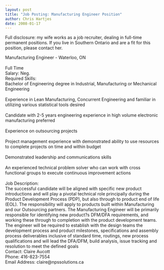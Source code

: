 ```yaml
--- 
layout: post
title: "Job Posting: Manufacturing Engineer Position"
author: Chris Hartjes
date: 2008-01-17
---
```

<p>Full disclosure:  my wife works as a job recruiter, dealing in full-time permanent positions.  If you live in Southern Ontario and are a fit for this position, please contact her.</p>
<p>
Manufacturing Engineer - Waterloo, ON<br />
<br /> 
Full Time<br />
Salary:	Neg.<br />
Required Skills:<br />	 
Bachelor of Engineering degree in Industrial, Manufacturing or Mechanical Engineering <br />
<br />
Experience in Lean Manufacturing, Concurrent Engineering and familiar in utilizing various statistical tools desired <br />
<br />
Candidate with 2-5 years engineering experience in high volume electronic manufacturing preferred <br />
<br />
Experience on outsourcing projects <br />
<br />
Project management experience with demonstrated ability to use resources to complete projects on time and within budget <br />
<br />
Demonstrated leadership and communications skills <br />
<br />
An experienced technical problem solver who can work with cross functional groups to execute continuous improvement actions <br />
<br />
Job Description:	 <br />
The successful candidate will be aligned with specific new product introductions and will play a pivotal technical role principally during the Product Development Process (PDP), but also through to product end of life (EOL). The responsibility will apply to products built within Manufacturing and our Outsourcing partners. The Manufacturing Engineer will be primarily responsible for identifying new product?s DFM/DFA requirements, and working these through to completion with the product development teams. The engineer will be required to establish with the design teams the development process and product milestones, specifications and assembly process deliverables inclusive of standard time, routings, new process qualifications and will lead the DFA/DFM, build analysis, issue tracking and resolution to meet the defined goals<br />
Contact:	Claire Aucott<br />
Phone:	416-823-7554<br />
Email Address:	claire@npssolutions.ca<br />
</p>

